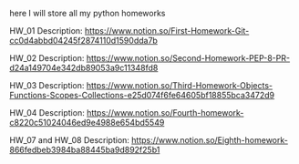 here I will store all my python homeworks

HW_01 Description: 
https://www.notion.so/First-Homework-Git-cc0d4abbd04245f2874110d1590dda7b

HW_02 Description:
https://www.notion.so/Second-Homework-PEP-8-PR-d24a149704e342db89053a9c11348fd8

HW_03 Description:
https://www.notion.so/Third-Homework-Objects-Functions-Scopes-Collections-e25d074f6fe64605bf18855bca3472d9

HW_04 Description:
https://www.notion.so/Fourth-homework-c8220c51024046ed9e4988e654bd5549

HW_07 and HW_08 Description:
https://www.notion.so/Eighth-homework-866fedbeb3984ba88445ba9d892f25b1
